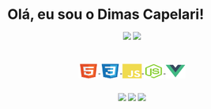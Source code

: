
# Olá, eu sou o Dimas Capelari!

<div align="center">
  
 <img height="190em" src="https://github-readme-stats-git-masterrstaa-rickstaa.vercel.app/api?username=dimascapelari&show_icons=true&theme=tokyonight"/>
 
  <a href="https://github.com/dimascapelari">
   
  <img height="190em" src="https://github-readme-stats-git-masterrstaa-rickstaa.vercel.app/api/top-langs/?username=dimascapelari&layout=compact&langs_count=7&theme=tokyonight"/>
</div>
 
 ##  
  
  <div style="display: inline_block" align="center"><br>
  <img align="center" alt="Mah-HTML" height="30" width="40" src="https://raw.githubusercontent.com/devicons/devicon/master/icons/html5/html5-original.svg">
  <img align="center" alt="Mah-CSS" height="30" width="40" src="https://raw.githubusercontent.com/devicons/devicon/master/icons/css3/css3-original.svg">
  <img align="center" alt="Mah-Js" height="30" width="40" src="https://raw.githubusercontent.com/devicons/devicon/master/icons/javascript/javascript-plain.svg">
  <img align="center" alt="Mah-Js" height="30" width="40" src="https://github.com/devicons/devicon/blob/master/icons/nodejs/nodejs-original.svg">
  <img align="center" alt="Mah-Js" height="30" width="40" src="https://github.com/devicons/devicon/blob/master/icons/vuejs/vuejs-original.svg">
  
  </div>
  
  ##

<div align="center">
<a href="https://www.linkedin.com/in/dimas-capelari/" target="_blank"><img src="https://img.shields.io/badge/-LinkedIn-%230077B5?style=for-the-badge&logo=linkedin&logoColor=white" target="_blank"></a>
 <a href = "mailto:dimas.capelari@gmail.com"><img src="https://img.shields.io/badge/-Gmail-%23333?style=for-the-badge&logo=gmail&logoColor=white" target="_blank"></a>
  <a href = "https://api.whatsapp.com/send/?phone=5519997075772&text&app_absent=0"><img src="https://img.shields.io/badge/WhatsApp-25D366?style=for-the-badge&logo=whatsapp&logoColor=white" target="_blank"></a>
 
